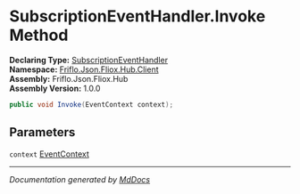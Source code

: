 ﻿<!--  
  <auto-generated>   
    The contents of this file were generated by a tool.  
    Changes to this file may be list if the file is regenerated  
  </auto-generated>   
-->

# SubscriptionEventHandler.Invoke Method

**Declaring Type:** [SubscriptionEventHandler](../index.md)  
**Namespace:** [Friflo.Json.Fliox.Hub.Client](../../index.md)  
**Assembly:** Friflo.Json.Fliox.Hub  
**Assembly Version:** 1.0.0

```csharp
public void Invoke(EventContext context);
```

## Parameters

`context`  [EventContext](../../EventContext/index.md)

___

*Documentation generated by [MdDocs](https://github.com/ap0llo/mddocs)*
